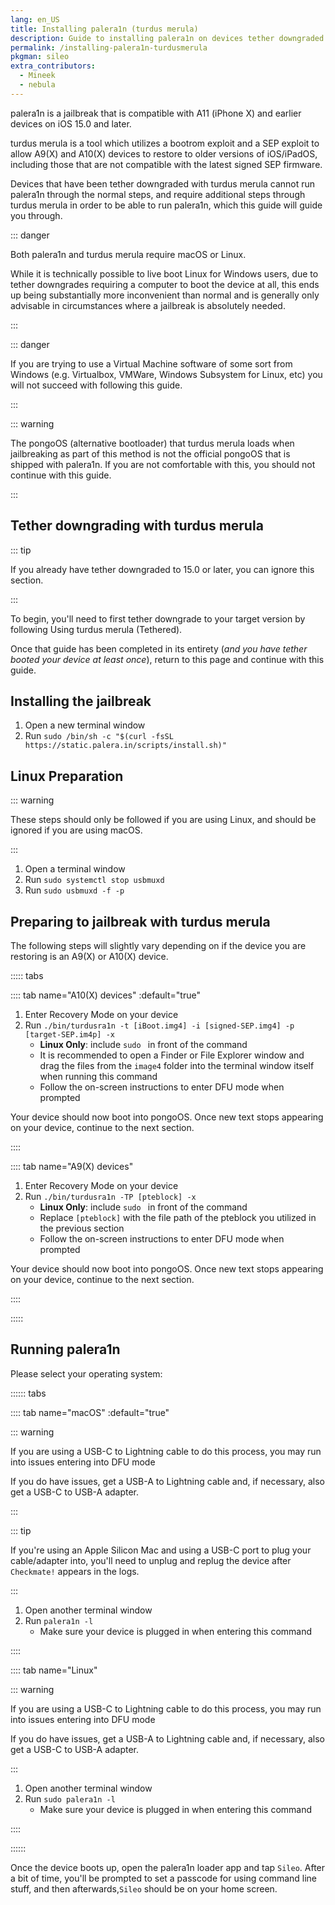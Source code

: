 ```yaml
---
lang: en_US
title: Installing palera1n (turdus merula)
description: Guide to installing palera1n on devices tether downgraded with turdus merula
permalink: /installing-palera1n-turdusmerula
pkgman: sileo
extra_contributors:
  - Mineek
  - nebula
---
```


palera1n is a jailbreak that is compatible with A11 (iPhone X) and earlier devices on iOS 15.0 and later.

turdus merula is a tool which utilizes a bootrom exploit and a SEP exploit to allow A9(X) and A10(X) devices to restore to older versions of iOS/iPadOS, including those that are not compatible with the latest signed SEP firmware.

Devices that have been tether downgraded with turdus merula cannot run palera1n through the normal steps, and require additional steps through turdus merula in order to be able to run palera1n, which this guide will guide you through.

::: danger

Both palera1n and turdus merula require macOS or Linux.

While it is technically possible to live boot Linux for Windows users, due to tether downgrades requiring a computer to boot the device at all, this ends up being substantially more inconvenient than normal and is generally only advisable in circumstances where a jailbreak is absolutely needed.

:::

::: danger

If you are trying to use a Virtual Machine software of some sort from Windows (e.g. Virtualbox, VMWare, Windows Subsystem for Linux, etc) you will not succeed with following this guide.

:::

::: warning

The pongoOS (alternative bootloader) that turdus merula loads when jailbreaking as part of this method is not the official pongoOS that is shipped with palera1n. If you are not comfortable with this, you should not continue with this guide.

:::

## Tether downgrading with turdus merula

::: tip

If you already have tether downgraded to 15.0 or later, you can ignore this section.

:::

To begin, you'll need to first tether downgrade to your target version by following <router-link to="/turdusmerula-tethered">Using turdus merula (Tethered)</router-link>.

Once that guide has been completed in its entirety (*and you have tether booted your device at least once*), return to this page and continue with this guide.

## Installing the jailbreak

1. Open a new terminal window
1. Run `sudo /bin/sh -c "$(curl -fsSL https://static.palera.in/scripts/install.sh)"`

## Linux Preparation

::: warning

These steps should only be followed if you are using Linux, and should be ignored if you are using macOS.

:::

1. Open a terminal window
1. Run `sudo systemctl stop usbmuxd`
1. Run `sudo usbmuxd -f -p`

## Preparing to jailbreak with turdus merula

The following steps will slightly vary depending on if the device you are restoring is an A9(X) or A10(X) device.

::::: tabs

:::: tab name="A10(X) devices" :default="true"

1. Enter Recovery Mode on your device
1. Run `./bin/turdusra1n -t [iBoot.img4] -i [signed-SEP.img4] -p [target-SEP.im4p] -x`
    - **Linux Only**: include `sudo ` in front of the command
    - It is recommended to open a Finder or File Explorer window and drag the files from the `image4` folder into the terminal window itself when running this command
    - Follow the on-screen instructions to enter DFU mode when prompted

Your device should now boot into pongoOS. Once new text stops appearing on your device, continue to the next section.

::::

:::: tab name="A9(X) devices"

1. Enter Recovery Mode on your device
1. Run `./bin/turdusra1n -TP [pteblock] -x`
    - **Linux Only**: include `sudo ` in front of the command
    - Replace `[pteblock]` with the file path of the pteblock you utilized in the previous section
    - Follow the on-screen instructions to enter DFU mode when prompted

Your device should now boot into pongoOS. Once new text stops appearing on your device, continue to the next section.

::::

:::::

## Running palera1n

Please select your operating system:

:::::: tabs

:::: tab name="macOS" :default="true"

::: warning

If you are using a USB-C to Lightning cable to do this process, you may run into issues entering into DFU mode

If you do have issues, get a USB-A to Lightning cable and, if necessary, also get a USB-C to USB-A adapter.

:::

::: tip

If you're using an Apple Silicon Mac and using a USB-C port to plug your cable/adapter into, you'll need to unplug and replug the device after `Checkmate!` appears in the logs.

:::

1. Open another terminal window
1. Run `palera1n -l`
    - Make sure your device is plugged in when entering this command

::::

:::: tab name="Linux"

::: warning

If you are using a USB-C to Lightning cable to do this process, you may run into issues entering into DFU mode

If you do have issues, get a USB-A to Lightning cable and, if necessary, also get a USB-C to USB-A adapter.

:::

1. Open another terminal window
1. Run `sudo palera1n -l`
    - Make sure your device is plugged in when entering this command

::::

::::::

Once the device boots up, open the palera1n loader app and tap `Sileo`. After a bit of time, you'll be prompted to set a passcode for using command line stuff, and then afterwards,`Sileo` should be on your home screen.
